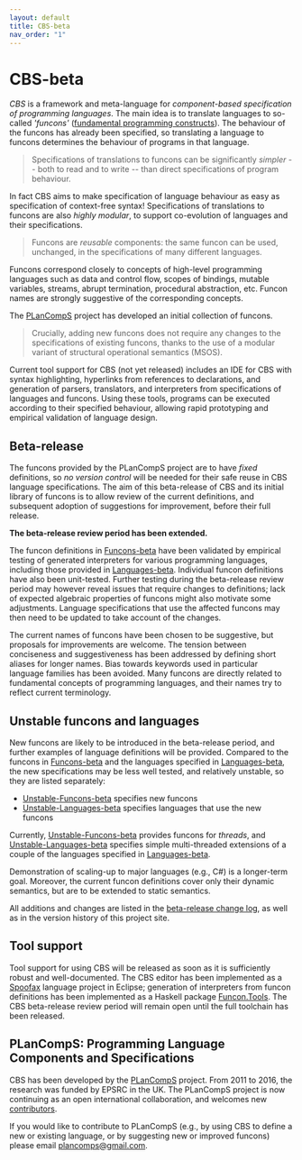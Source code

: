```yaml
---
layout: default
title: CBS-beta
nav_order: "1"
---
```


CBS-beta
========

_CBS_ is a framework and meta-language for _component-based specification of
programming languages_. The main idea is to translate languages to so-called
_'funcons'_ ([fundamental programming constructs]). The behaviour of the funcons
has already been specified, so translating a language to funcons determines the
behaviour of programs in that language.

> Specifications of translations to funcons can be significantly _simpler_ -- both
> to read and to write -- than direct specifications of program behaviour.

In fact CBS aims to make specification of language behaviour as easy as
specification of context-free syntax! Specifications of translations to funcons
are also _highly modular_, to support co-evolution of languages and their
specifications.

> Funcons are _reusable_ components: the same funcon can be used, unchanged, in
> the specifications of many different languages.

Funcons correspond closely to concepts of high-level programming languages
such as data and control flow, scopes of bindings, mutable variables, streams,
abrupt termination, procedural abstraction, etc. Funcon names are strongly
suggestive of the corresponding concepts.

The [PLanCompS] project has developed an initial collection of funcons.

> Crucially, adding new funcons does not require any changes to
> the specifications of existing funcons, thanks to the use of a
> modular variant of structural operational semantics (MSOS).

Current tool support for CBS (not yet released) includes an IDE for CBS with
syntax highlighting, hyperlinks from references to declarations, and generation
of parsers, translators, and interpreters from specifications of languages and
funcons. Using these tools, programs can be executed according to their
specified behaviour, allowing rapid prototyping and empirical validation of
language design.

Beta-release
------------

The funcons provided by the PLanCompS project are to have *fixed* definitions,
so *no version control* will be needed for their safe reuse in CBS language
specifications. The aim of this beta-release of CBS and its initial library of
funcons is to allow review of the current definitions, and subsequent adoption
of suggestions for improvement, before their full release.

**The beta-release review period has been extended.**

The funcon definitions in [Funcons-beta] have been validated by empirical
testing of generated interpreters for various programming languages,
including those provided in [Languages-beta]. Individual funcon definitions
have also been unit-tested. Further testing during the beta-release review
period may however reveal issues that require changes to definitions; lack of
expected algebraic properties of funcons might also motivate some adjustments.
Language specifications that use the affected funcons may then need to be
updated to take account of the changes.

The current names of funcons have been chosen to be suggestive, but proposals
for improvements are welcome. The tension between conciseness and suggestiveness
has been addressed by defining short aliases for longer names. Bias towards
keywords used in particular language families has been avoided. Many funcons
are directly related to fundamental concepts of programming languages, and
their names try to reflect current terminology.

Unstable funcons and languages
------------------------------

New funcons are likely to be introduced in the beta-release period, and further
examples of language definitions will be provided. Compared to the funcons in
[Funcons-beta] and the languages specified in [Languages-beta], the new
specifications may be less well tested, and relatively unstable, so they are
listed separately:

- [Unstable-Funcons-beta] specifies new funcons
- [Unstable-Languages-beta] specifies languages that use the new funcons

Currently, [Unstable-Funcons-beta] provides funcons for *threads*, and
[Unstable-Languages-beta] specifies simple multi-threaded extensions of a couple
of the languages specified in [Languages-beta].

Demonstration of scaling-up to major languages (e.g., C#) is a longer-term goal.
Moreover, the current funcon definitions cover only their dynamic semantics,
but are to be extended to static semantics.

All additions and changes are listed in the [beta-release change log],
as well as in the version history of this project site.

Tool support
------------

Tool support for using CBS will be released as soon as it is sufficiently robust
and well-documented. The CBS editor has been implemented as a [Spoofax] language
project in Eclipse; generation of interpreters from funcon definitions has been
implemented as a Haskell package [Funcon.Tools]. The CBS beta-release review
period will remain open until the full toolchain has been released.

PLanCompS: Programming Language Components and Specifications
----------

CBS has been developed by the [PLanCompS] project. From 2011 to 2016, the
research was funded by EPSRC in the UK. The PLanCompS project is now continuing
as an open international collaboration, and welcomes new [contributors].

If you would like to contribute to PLanCompS (e.g., by using CBS to define a new
or existing language, or by suggesting new or improved funcons) please email
plancomps@gmail.com.

[Fundamental programming constructs]: docs/Funcons-beta

[Funcons-beta]: docs/Funcons-beta

[Languages-beta]: docs/Languages-beta

[Unstable-Funcons-beta]: docs/Unstable-Funcons-beta

[Unstable-Languages-beta]: docs/Unstable-Languages-beta

[Beta-release change log]: docs/Changes.md

[Spoofax]: http://www.metaborg.org

[Funcon.Tools]: https://hackage.haskell.org/package/funcons-tools/docs/Funcons-Tools.html

[PLanCompS]: http://plancomps.org

[Contributors]: docs/Contributors.md
